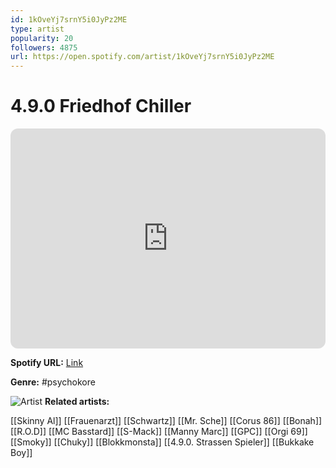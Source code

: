 ```yaml
---
id: 1kOveYj7srnY5i0JyPz2ME
type: artist
popularity: 20
followers: 4875
url: https://open.spotify.com/artist/1kOveYj7srnY5i0JyPz2ME
---
```

# 4.9.0 Friedhof Chiller

<iframe style="border-radius:12px" src="https://open.spotify.com/embed/artist/1kOveYj7srnY5i0JyPz2ME" width="100%" height="352" frameBorder="0" allowfullscreen="" allow="autoplay; clipboard-write; encrypted-media; fullscreen; picture-in-picture" loading="lazy"></iframe>

**Spotify URL:** [Link](https://open.spotify.com/artist/1kOveYj7srnY5i0JyPz2ME)

**Genre:**  #psychokore

![Artist](https://i.scdn.co/image/ab6761610000e5eb5085c652f9bacca0d74e23bb)
**Related artists:**

[[Skinny Al]]
[[Frauenarzt]]
[[Schwartz]]
[[Mr. Sche]]
[[Corus 86]]
[[Bonah]]
[[R.O.D]]
[[MC Basstard]]
[[S-Mack]]
[[Manny Marc]]
[[GPC]]
[[Orgi 69]]
[[Smoky]]
[[Chuky]]
[[Blokkmonsta]]
[[4.9.0. Strassen Spieler]]
[[Bukkake Boy]]
